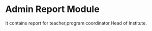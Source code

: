 

Admin Report Module
===================
It contains report for teacher,program coordinator,Head of Institute.
